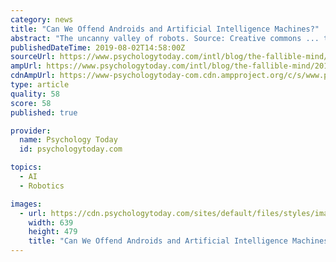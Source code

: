 ```yaml
---
category: news
title: "Can We Offend Androids and Artificial Intelligence Machines?"
abstract: "The uncanny valley of robots. Source: Creative commons ... the Cambridge research suggested that we are at least starting to consider what it will take to create artificial beings with whom we can connect. Sex Toy or Calculator Companion?"
publishedDateTime: 2019-08-02T14:58:00Z
sourceUrl: https://www.psychologytoday.com/intl/blog/the-fallible-mind/201908/can-we-offend-androids-and-artificial-intelligence-machines
ampUrl: https://www.psychologytoday.com/intl/blog/the-fallible-mind/201908/can-we-offend-androids-and-artificial-intelligence-machines?amp
cdnAmpUrl: https://www-psychologytoday-com.cdn.ampproject.org/c/s/www.psychologytoday.com/intl/blog/the-fallible-mind/201908/can-we-offend-androids-and-artificial-intelligence-machines?amp
type: article
quality: 58
score: 58
published: true

provider:
  name: Psychology Today
  id: psychologytoday.com

topics:
  - AI
  - Robotics

images:
  - url: https://cdn.psychologytoday.com/sites/default/files/styles/image-article_inline_full/public/field_blog_entry_teaser_image/2019-07/andorois_1.jpg?itok=ODHSoaGz
    width: 639
    height: 479
    title: "Can We Offend Androids and Artificial Intelligence Machines?"
---
```

